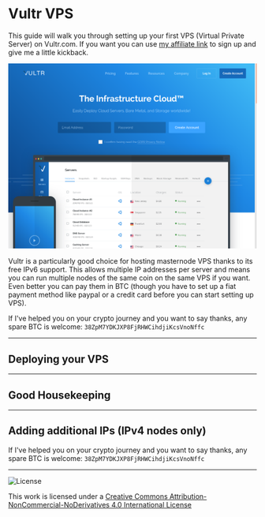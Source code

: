# Vultr VPS

This guide will walk you through setting up your first VPS (Virtual Private Server) on Vultr.com.  If you want you can use [my affiliate link](https://www.vultr.com/?ref=7466438) to sign up and give me a little kickback.

![vultr-homepage](images/vultr_vps/vultr-homepage.png)

Vultr is a particularly good choice for hosting masternode VPS thanks to its free IPv6 support.  This allows multiple IP addresses per server and means you can run multiple nodes of the same coin on the same VPS if you want.  Even better you can pay them in BTC (though you have to set up a fiat payment method like paypal or a credit card before you can start setting up VPS).

If I've helped you on your crypto journey and you want to say thanks, any spare BTC is welcome: `38ZpM7YDKJXP8FjRHWCihdjiKcsVnoNffc`

---

## Deploying your VPS



---

## Good Housekeeping



---

## Adding additional IPs (IPv4 nodes only)



If I've helped you on your crypto journey and you want to say thanks, any spare BTC is welcome: `38ZpM7YDKJXP8FjRHWCihdjiKcsVnoNffc`

---

![License](https://i.creativecommons.org/l/by-nc-nd/4.0/88x31.png)

This work is licensed under a [Creative Commons Attribution-NonCommercial-NoDerivatives 4.0 International License](http://creativecommons.org/licenses/by-nc-nd/4.0/)
